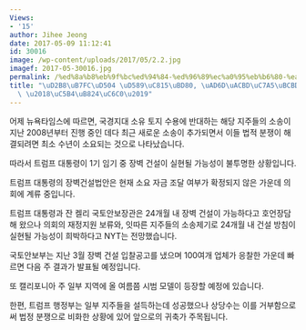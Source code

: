 ```yaml
---
Views:
- '15'
author: Jihee Jeong
date: 2017-05-09 11:12:41
id: 30016
image: /wp-content/uploads/2017/05/2.2.jpg
imagef: 2017-05-30016.jpg
permalink: /%ed%8a%b8%eb%9f%bc%ed%94%84-%ed%96%89%ec%a0%95%eb%b6%80-%ea%b5%ad%ea%b2%bd%ec%9e%a5%eb%b2%bd-%ea%b1%b4%ec%84%a4-%ec%96%b4%eb%a0%a4%ec%9b%80/
title: "\uD2B8\uB7FC\uD504 \uD589\uC815\uBD80, \uAD6D\uACBD\uC7A5\uBCBD \uAC74\uC124\
  \ \u2018\uC5B4\uB824\uC6C0\u2019"
---
```


어제 뉴욕타임스에 따르면, 국경지대 소유 토지 수용에 반대하는 해당 지주들의 소송이 지난 2008년부터 진행 중인 데다 최근 새로운 소송이 추가되면서 이들 법적 분쟁이 해결되려면 최소 수년이 소요되는 것으로 나타났습니다.

따라서 트럼프 대통령이 1기 임기 중 장벽 건설이 실현될 가능성이 불투명한 상황입니다.

트럼프 대통령의 장벽건설법안은 현재 소요 자금 조달 여부가 확정되지 않은 가운데 의회에 계류 중입니다.

트럼프 대통령과 잔 켈리 국토안보장관은 24개월 내 장벽 건설이 가능하다고 호언장담해 왔으나 의회의 재정지원 보류와, 잇따른 지주들의 소송제기로 24개월 내 건설 방침이실현될 가능성이 희박하다고 NYT는 전망했습니다.

국토안보부는 지난 3월 장벽 건설 입찰공고를 냈으며 100여개 업체가 응찰한 가운데 빠르면 다음 주 결과가 발표될 예정입니다.

또 캘리포니아 주 일부 지역에 올 여름쯤 시범 모델이 등장할 예정에 있습니다.

한편, 트럼프 행정부는 일부 지주들을 설득하는데 성공했으나 상당수는 이를 거부함으로써 법정 분쟁으로 비화한 상황에 있어 앞으로의 귀축가 주목됩니다.